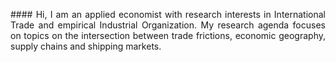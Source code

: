 <p align="justify">#### Hi, I am an applied economist with research interests in International Trade and empirical Industrial Organization. My research agenda focuses on topics on the intersection between trade frictions, economic geography, supply chains and shipping markets.</p>
